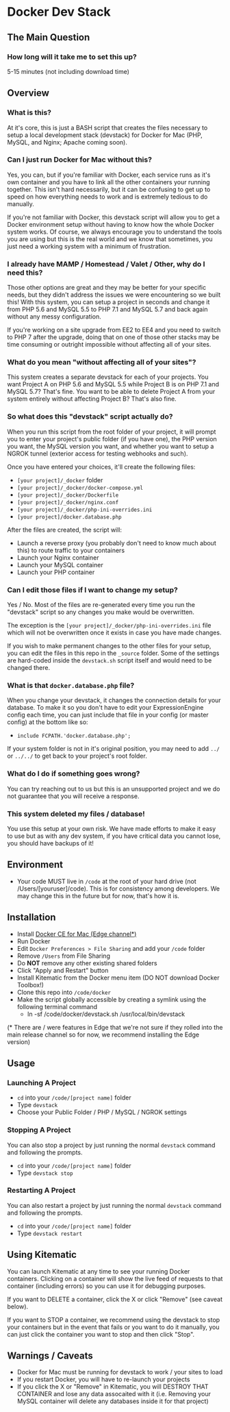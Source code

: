 # Docker Dev Stack

## The Main Question
### How long will it take me to set this up?
5-15 minutes (not including download time)

## Overview
### What is this?
At it's core, this is just a BASH script that creates the files necessary to setup a local development stack (devstack) for Docker for Mac (PHP, MySQL, and Nginx; Apache coming soon).

### Can I just run Docker for Mac without this?
Yes, you can, but if you're familiar with Docker, each service runs as it's own container and you have to link all the other containers your running together. This isn't hard necessarily, but it can be confusing to get up to speed on how everything needs to work and is extremely tedious to do manually.

If you're not familiar with Docker, this devstack script will allow you to get a Docker environment setup without having to know how the whole Docker system works. Of course, we always encourage you to understand the tools you are using but this is the real world and we know that sometimes, you just need a working system with a minimum of frustration.

### I already have MAMP / Homestead / Valet / Other, why do I need this?
Those other options are great and they may be better for your specific needs, but they didn't address the issues we were encountering so we built this! With this system, you can setup a project in seconds and change it from PHP 5.6 and MySQL 5.5 to PHP 7.1 and MySQL 5.7 and back again without any messy configuration.

If you're working on a site upgrade from EE2 to EE4 and you need to switch to PHP 7 after the upgrade, doing that on one of those other stacks may be time consuming or outright impossible without affecting all of your sites.

### What do you mean "without affecting all of your sites"?
This system creates a separate devstack for each of your projects. You want Project A on PHP 5.6 and MySQL 5.5 while Project B is on PHP 7.1 and MySQL 5.7? That's fine. You want to be able to delete Project A from your system entirely without affecting Project B? That's also fine.

### So what does this "devstack" script actually do?
When you run this script from the root folder of your project, it will prompt you to enter your project's public folder (if you have one), the PHP version you want, the MySQL version you want, and whether you want to setup a NGROK tunnel (exterior access for testing webhooks and such).

Once you have entered your choices, it'll create the following files:
  - `[your project]/_docker` folder
  - `[your project]/_docker/docker-compose.yml`
  - `[your project]/_docker/Dockerfile`
  - `[your project]/_docker/nginx.conf`
  - `[your project]/_docker/php-ini-overrides.ini`
  - `[your project]/docker.database.php`

After the files are created, the script will:
  - Launch a reverse proxy (you probably don't need to know much about this) to route traffic to your containers
  - Launch your Nginx container
  - Launch your MySQL container
  - Launch your PHP container

### Can I edit those files if I want to change my setup?
Yes / No. Most of the files are re-generated every time you run the "devstack" script so any changes you make would be overwritten.

The exception is the `[your project]/_docker/php-ini-overrides.ini` file which will not be overwritten once it exists in case you have made changes.

If you wish to make permanent changes to the other files for your setup, you can edit the files in this repo in the `_source` folder. Some of the settings are hard-coded inside the `devstack.sh` script itself and would need to be changed there.

### What is that `docker.database.php` file?
When you change your devstack, it changes the connection details for your database. To make it so you don't have to edit your ExpressionEngine config each time, you can just include that file in your config (or master config) at the bottom like so:
  - `include FCPATH.'docker.database.php';`

If your system folder is not in it's original position, you may need to add `../` or `../../` to get back to your project's root folder.

### What do I do if something goes wrong?
You can try reaching out to us but this is an unsupported project and we do not guarantee that you will receive a response.

### This system deleted my files / database!
You use this setup at your own risk. We have made efforts to make it easy to use but as with any dev system, if you have critical data you cannot lose, you should have backups of it!

## Environment

- Your code MUST live in `/code` at the root of your hard drive (not /Users/[youruser]/code). This is for consistency among developers. We may change this in the future but for now, that's how it is.

## Installation

- Install [Docker CE for Mac (Edge channel*)](https://www.docker.com/products/docker#/mac)
- Run Docker
- Edit `Docker Preferences > File Sharing` and add your `/code` folder
- Remove `/Users` from File Sharing
- Do **NOT** remove any other existing shared folders
- Click "Apply and Restart" button
- Install Kitematic from the Docker menu item (DO NOT download Docker Toolbox!)
- Clone this repo into `/code/docker`
- Make the script globally accessible by creating a symlink using the following terminal command
  - ln -sf /code/docker/devstack.sh /usr/local/bin/devstack

(* There are / were features in Edge that we're not sure if they rolled into the main release channel so for now, we recommend installing the Edge version)

## Usage
### Launching A Project
- `cd` into your `/code/[project name]` folder
- Type `devstack`
- Choose your Public Folder / PHP / MySQL / NGROK settings

### Stopping A Project
You can also stop a project by just running the normal `devstack` command and following the prompts.
- `cd` into your `/code/[project name]` folder
- Type `devstack stop`

### Restarting A Project
You can also restart a project by just running the normal `devstack` command and following the prompts.
- `cd` into your `/code/[project name]` folder
- Type `devstack restart`

## Using Kitematic
You can launch Kitematic at any time to see your running Docker containers. Clicking on a container will show the live feed of requests to that container (including errors) so you can use it for debugging purposes.

If you want to DELETE a container, click the X or click "Remove" (see caveat below).

If you want to STOP a container, we recommend using the devstack to stop your containers but in the event that fails or you want to do it manually, you can just click the container you want to stop and then click "Stop".

## Warnings / Caveats
- Docker for Mac must be running for devstack to work / your sites to load
- If you restart Docker, you will have to re-launch your projects
- If you click the X or "Remove" in Kitematic, you will DESTROY THAT CONTAINER and lose any data assocaited with it (i.e. Removing your MySQL container will delete any databases inside it for that project)